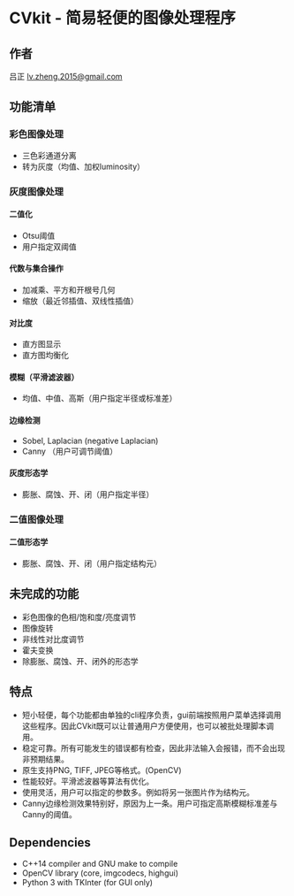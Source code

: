 # CVkit - 简易轻便的图像处理程序
## 作者
吕正 <lv.zheng.2015@gmail.com>

## 功能清单
### 彩色图像处理
 - 三色彩通道分离
 - 转为灰度（均值、加权luminosity）

### 灰度图像处理
#### 二值化
 - Otsu阈值
 - 用户指定双阈值
#### 代数与集合操作
 - 加减乘、平方和开根号几何
 - 缩放（最近邻插值、双线性插值）
#### 对比度
 - 直方图显示
 - 直方图均衡化
#### 模糊（平滑滤波器）
 - 均值、中值、高斯（用户指定半径或标准差）
#### 边缘检测
 - Sobel, Laplacian (negative Laplacian)
 - Canny （用户可调节阈值）
#### 灰度形态学
 - 膨胀、腐蚀、开、闭（用户指定半径）

### 二值图像处理
#### 二值形态学
 - 膨胀、腐蚀、开、闭（用户指定结构元）

## 未完成的功能
 - 彩色图像的色相/饱和度/亮度调节
 - 图像旋转
 - 非线性对比度调节
 - 霍夫变换
 - 除膨胀、腐蚀、开、闭外的形态学

## 特点
 - 短小轻便，每个功能都由单独的cli程序负责，gui前端按照用户菜单选择调用这些程序。因此CVkit既可以让普通用户方便使用，也可以被批处理脚本调用。
 - 稳定可靠。所有可能发生的错误都有检查，因此非法输入会报错，而不会出现非预期结果。
 - 原生支持PNG, TIFF, JPEG等格式。(OpenCV)
 - 性能较好。平滑滤波器等算法有优化。
 - 使用灵活，用户可以指定的参数多。例如将另一张图片作为结构元。
 - Canny边缘检测效果特别好，原因为上一条。用户可指定高斯模糊标准差与Canny的阈值。

## Dependencies
 - C++14 compiler and GNU make to compile
 - OpenCV library (core, imgcodecs, highgui)
 - Python 3 with TKInter (for GUI only)
